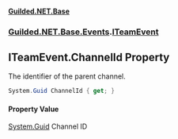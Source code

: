 
#### [Guilded.NET.Base](index 'index')
### [Guilded.NET.Base.Events](index#Guilded_NET_Base_Events 'Guilded.NET.Base.Events').[ITeamEvent](ITeamEvent 'Guilded.NET.Base.Events.ITeamEvent')
## ITeamEvent.ChannelId Property
The identifier of the parent channel.  
```csharp
System.Guid ChannelId { get; }
```

#### Property Value
[System.Guid](https://docs.microsoft.com/en-us/dotnet/api/System.Guid 'System.Guid')
Channel ID
